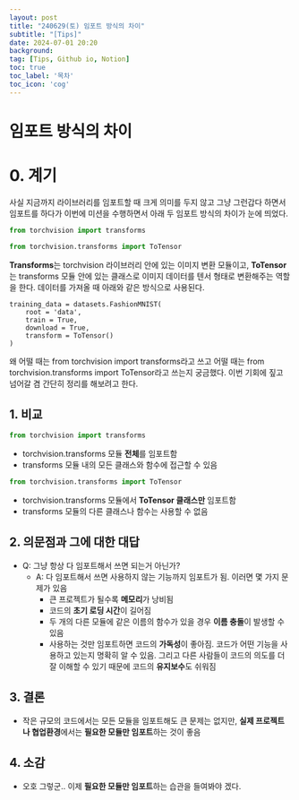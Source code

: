 ```yaml
---
layout: post
title: "240629(토) 임포트 방식의 차이"
subtitle: "[Tips]"
date: 2024-07-01 20:20
background: 
tag: [Tips, Github io, Notion]
toc: true
toc_label: '목차'
toc_icon: 'cog'
---
```


# 임포트 방식의 차이

# 0. 계기

사실 지금까지 라이브러리를 임포트할 때 크게 의미를 두지 않고 그냥 그런갑다 하면서 임포트를 하다가 이번에 미션을 수행하면서 아래 두 임포트 방식의 차이가 눈에 띄었다.   


```python
from torchvision import transforms
```


```python
from torchvision.transforms import ToTensor
```

**Transforms**는 torchvision 라이브러리 안에 있는 이미지 변환 모듈이고, **ToTensor**는 transforms 모듈 안에 있는 클래스로 이미지 데이터를 텐서 형태로 변환해주는 역할을 한다. 데이터를 가져올 때 아래와 같은 방식으로 사용된다.
```
training_data = datasets.FashionMNIST(
    root = 'data',
    train = True,
    download = True,
    transform = ToTensor()
)
```

왜 어떨 때는 from torchvision import transforms라고 쓰고 어떨 때는 from torchvision.transforms import ToTensor라고 쓰는지 궁금했다. 이번 기회에 짚고 넘어갈 겸 간단히 정리를 해보려고 한다.

## 1. 비교


```python
from torchvision import transforms
```

- torchvision.transforms 모듈 **전체**를 임포트함
- transforms 모듈 내의 모든 클래스와 함수에 접근할 수 있음


```python
from torchvision.transforms import ToTensor
```

- torchvision.transforms 모듈에서 **ToTensor 클래스만** 임포트함
- transforms 모듈의 다른 클래스나 함수는 사용할 수 없음

## 2. 의문점과 그에 대한 대답

- Q: 그냥 항상 다 임포트해서 쓰면 되는거 아닌가?
  - A: 다 임포트해서 쓰면 사용하지 않는 기능까지 임포트가 됨. 이러면 몇 가지 문제가 있음
    - 큰 프로젝트가 될수록 **메모리**가 낭비됨
    - 코드의 **초기 로딩 시간**이 길어짐
    - 두 개의 다른 모듈에 같은 이름의 함수가 있을 경우 **이름 충돌**이 발생할 수 있음
    - 사용하는 것만 임포트하면 코드의 **가독성**이 좋아짐. 코드가 어떤 기능을 사용하고 있는지 명확히 알 수 있음. 그리고 다른 사람들이 코드의 의도를 더 잘 이해할 수 있기 때문에 코드의 **유지보수**도 쉬워짐

## 3. 결론

- 작은 규모의 코드에서는 모든 모듈을 임포트해도 큰 문제는 없지만, **실제 프로젝트나 협업환경**에서는 **필요한 모듈만 임포트**하는 것이 좋음

## 4. 소감

- 오호 그렇군.. 이제 **필요한 모듈만 임포트**하는 습관을 들여봐야 겠다.
